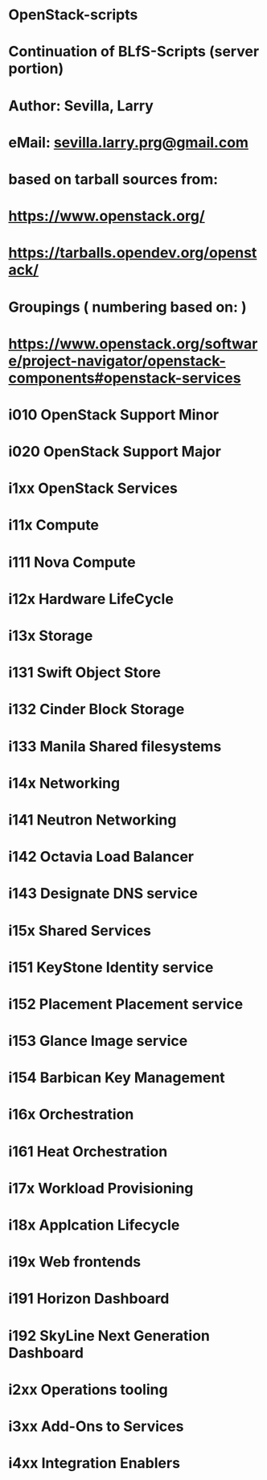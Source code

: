 # OpenStack-scripts
# Continuation of BLfS-Scripts (server portion)
#
# Author: Sevilla, Larry
#  eMail: sevilla.larry.prg@gmail.com
#
# based on tarball sources from:
# https://www.openstack.org/
# https://tarballs.opendev.org/openstack/
#
#
# Groupings ( numbering based on: )
# https://www.openstack.org/software/project-navigator/openstack-components#openstack-services
#
# i010 OpenStack Support Minor
# i020 OpenStack Support Major
#
# i1xx OpenStack Services
# i11x  Compute
# i111   Nova				Compute
# i12x  Hardware LifeCycle
# i13x  Storage
# i131   Swift				Object Store
# i132   Cinder				Block Storage
# i133   Manila				Shared filesystems
# i14x  Networking
# i141   Neutron			Networking
# i142   Octavia			Load Balancer
# i143   Designate			DNS service
# i15x  Shared Services
# i151   KeyStone			Identity service
# i152   Placement			Placement service
# i153   Glance				Image service
# i154   Barbican			Key Management
# i16x  Orchestration
# i161   Heat				Orchestration
# i17x  Workload Provisioning
# i18x  Applcation Lifecycle
# i19x  Web frontends
# i191   Horizon			Dashboard
# i192   SkyLine			Next Generation Dashboard
#
# i2xx Operations tooling
# i3xx Add-Ons to Services
# i4xx Integration Enablers
#
